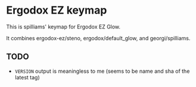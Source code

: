 # Ergodox EZ keymap

This is spilliams' keymap for Ergodox EZ Glow.

It combines ergodox-ez/steno, ergodox/default_glow, and georgi/spilliams.

## TODO

- `VERSION` output is meaningless to me (seems to be name and sha of the latest tag)

